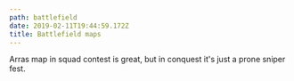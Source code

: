 ```yaml
---
path: battlefield
date: 2019-02-11T19:44:59.172Z
title: Battlefield maps
---
```

Arras map in squad contest is great, but in conquest it's just a prone sniper fest.
